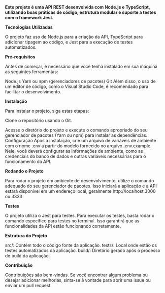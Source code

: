 <b>Este projeto é uma API REST desenvolvida com Node.js e TypeScript, utilizando boas práticas de código, estrutura modular e suporte a testes com o framework Jest.

Tecnologias Utilizadas</b>

O projeto faz uso de Node.js para a criação da API, TypeScript para adicionar tipagem ao código, e Jest para a execução de testes automatizados.

<b>Pré-requisitos</b>

Antes de começar, é necessário que você tenha instalado em sua máquina as seguintes ferramentas:

Node.js
Yarn ou npm (gerenciadores de pacotes)
Git
Além disso, o uso de um editor de código, como o Visual Studio Code, é recomendado para facilitar o desenvolvimento.

<b>Instalação</b>

Para instalar o projeto, siga estas etapas:

Clone o repositório usando o Git.

Acesse o diretório do projeto e execute o comando apropriado do seu gerenciador de pacotes (Yarn ou npm) para instalar as dependências.
Configuração
Após a instalação, crie um arquivo de variáveis de ambiente com o nome .env a partir do modelo fornecido no arquivo .env.example. Nele, você deverá configurar as informações de ambiente, como as credenciais do banco de dados e outras variáveis necessárias para o funcionamento da API.

<b>Rodando o Projeto</b>

Para rodar o projeto em ambiente de desenvolvimento, utilize o comando adequado do seu gerenciador de pacotes. Isso iniciará a aplicação e a API estará disponível em um endereço local, geralmente http://localhost:3000 ou 3333

<b>Testes</b>

O projeto utiliza o Jest para testes. Para executar os testes, basta rodar o comando específico para testes no terminal. Isso garantirá que as funcionalidades da API estão funcionando corretamente.

<b>Estrutura do Projeto</b>

src/: Contém todo o código fonte da aplicação.
tests/: Local onde estão os testes automatizados da aplicação.
build/: Diretório gerado após o processo de build da aplicação.

<b>Contribuição</b>

Contribuições são bem-vindas. Se você encontrar algum problema ou desejar adicionar melhorias, sinta-se à vontade para abrir uma issue ou enviar um pull request.
